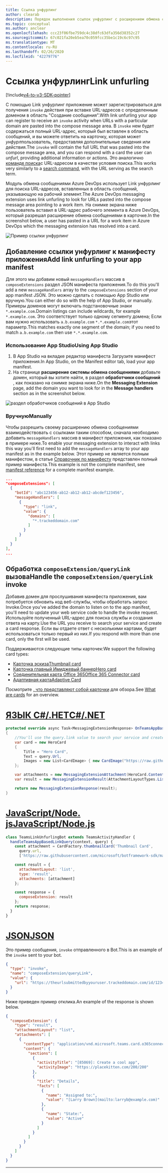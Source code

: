 ```yaml
---
title: Ссылка унфурлинг
author: clearab
description: Порядок выполнения ссылок унфурлинг с расширением обмена сообщениями в приложении Microsoft Teams.
ms.topic: conceptual
ms.author: anclear
ms.openlocfilehash: ccc23f06fbe759dc4c38dfc63dfa356d38352c27
ms.sourcegitcommit: 67c021fa20eb5ea70c059fcc35be1c19c6c97c95
ms.translationtype: MT
ms.contentlocale: ru-RU
ms.lasthandoff: 02/26/2020
ms.locfileid: "42279776"
---
```

# <a name="link-unfurling"></a><span data-ttu-id="8cc6a-103">Ссылка унфурлинг</span><span class="sxs-lookup"><span data-stu-id="8cc6a-103">Link unfurling</span></span>

[!include[v4-to-v3-SDK-pointer](~/includes/v4-to-v3-pointer-me.md)]

<span data-ttu-id="8cc6a-104">С помощью Link унфурлинг приложение может зарегистрироваться для получения `invoke` действия при вставке URL-адресов с определенным доменом в область "Создание сообщения".</span><span class="sxs-lookup"><span data-stu-id="8cc6a-104">With link unfurling your app can register to receive an `invoke` activity when URLs with a particular domain are pasted into the compose message area.</span></span> <span data-ttu-id="8cc6a-105">В `invoke` нем будет содержаться полный URL-адрес, который был вставлен в область сообщений, и вы можете ответить на карточку, которая может *унфурл*пользователь, предоставляя дополнительные сведения или действия.</span><span class="sxs-lookup"><span data-stu-id="8cc6a-105">The `invoke` will contain the full URL that was pasted into the compose message area, and you can respond with a card the user can *unfurl*, providing additional information or actions.</span></span> <span data-ttu-id="8cc6a-106">Это аналогично [команде поиска](~/messaging-extensions/how-to/search-commands/define-search-command.md)с URL-адресом в качестве условия поиска.</span><span class="sxs-lookup"><span data-stu-id="8cc6a-106">This works very similarly to a [search command](~/messaging-extensions/how-to/search-commands/define-search-command.md), with the URL serving as the search term.</span></span>

<span data-ttu-id="8cc6a-107">Модуль обмена сообщениями Azure DevOps использует Link унфурлинг для поиска URL-адресов, вставленных в область сообщений, указывающую на рабочий элемент.</span><span class="sxs-lookup"><span data-stu-id="8cc6a-107">The Azure DevOps messaging extension uses link unfurling to look for URLs pasted into the compose message area pointing to a work item.</span></span> <span data-ttu-id="8cc6a-108">На снимке экрана ниже пользователь вставил в URL-адрес рабочего элемента в Azure DevOps, который разрешал расширение обмена сообщениями в карточке.</span><span class="sxs-lookup"><span data-stu-id="8cc6a-108">In the screenshot below, a user has pasted in a URL for a work item in Azure DevOps which the messaging extension has resolved into a card.</span></span>

![Пример ссылки унфурлинг](~/assets/images/compose-extensions/messagingextensions_linkunfurling.png)

## <a name="add-link-unfurling-to-your-app-manifest"></a><span data-ttu-id="8cc6a-110">Добавление ссылки унфурлинг к манифесту приложения</span><span class="sxs-lookup"><span data-stu-id="8cc6a-110">Add link unfurling to your app manifest</span></span>

<span data-ttu-id="8cc6a-111">Для этого мы добавим новый `messageHandlers` массив в `composeExtensions` раздел JSON манифеста приложения.</span><span class="sxs-lookup"><span data-stu-id="8cc6a-111">To do this you'll add a new `messageHandlers` array to the `composeExtensions` section of your app manifest JSON.</span></span> <span data-ttu-id="8cc6a-112">Это можно сделать с помощью App Studio или вручную.</span><span class="sxs-lookup"><span data-stu-id="8cc6a-112">You can either do so with the help of App Studio, or manually.</span></span> <span data-ttu-id="8cc6a-113">Примеры доменов могут включать подстановочные знаки `*.example.com`.</span><span class="sxs-lookup"><span data-stu-id="8cc6a-113">Domain listings can include wildcards, for example `*.example.com`.</span></span> <span data-ttu-id="8cc6a-114">Это соответствует только одному сегменту домена; Если вам нужно использовать `a.b.example.com` `*.*.example.com`этот параметр.</span><span class="sxs-lookup"><span data-stu-id="8cc6a-114">This matches exactly one segment of the domain; if you need to match `a.b.example.com` then use `*.*.example.com`.</span></span>

### <a name="using-app-studio"></a><span data-ttu-id="8cc6a-115">Использование App Studio</span><span class="sxs-lookup"><span data-stu-id="8cc6a-115">Using App Studio</span></span>

1. <span data-ttu-id="8cc6a-116">В App Studio на вкладке редактор манифеста Загрузите манифест приложения.</span><span class="sxs-lookup"><span data-stu-id="8cc6a-116">In App Studio, on the Manifest editor tab, load your app manifest.</span></span>
1. <span data-ttu-id="8cc6a-117">На странице **расширение системы обмена сообщениями** добавьте домен, который вы хотите найти, в раздел **обработчики сообщений** , как показано на снимке экрана ниже.</span><span class="sxs-lookup"><span data-stu-id="8cc6a-117">On the **Messaging Extension** page, add the domain you want to look for in the **Message handlers** section as in the screenshot below.</span></span>

![раздел обработчиков сообщений в App Studio](~/assets/images/link-unfurling.png)

### <a name="manually"></a><span data-ttu-id="8cc6a-119">Вручную</span><span class="sxs-lookup"><span data-stu-id="8cc6a-119">Manually</span></span>

<span data-ttu-id="8cc6a-120">Чтобы разрешить своему расширению обмена сообщениями взаимодействовать с ссылками таким способом, сначала необходимо добавить `messageHandlers` массив в манифест приложения, как показано в примере ниже.</span><span class="sxs-lookup"><span data-stu-id="8cc6a-120">To enable your messaging extension to interact with links this way you'll first need to add the `messageHandlers` array to your app manifest as in the example below.</span></span> <span data-ttu-id="8cc6a-121">Этот пример не является полным манифестом, в статье [Справочник по манифесту](~/resources/schema/manifest-schema.md) представлен полный пример манифеста.</span><span class="sxs-lookup"><span data-stu-id="8cc6a-121">This example is not the complete manifest, see [manifest reference](~/resources/schema/manifest-schema.md) for a complete manifest example.</span></span>

```json
...
"composeExtensions": [
  {
    "botId": "abc123456-ab12-ab12-ab12-abcdef123456",
    "messageHandlers": [
      {
        "type": "link",
        "value": {
          "domains": [
            "*.trackeddomain.com"
          ]
        }
      }
    ]
  }
],
...
```

## <a name="handle-the-composeextensionquerylink-invoke"></a><span data-ttu-id="8cc6a-122">Обработка `composeExtension/queryLink` вызова</span><span class="sxs-lookup"><span data-stu-id="8cc6a-122">Handle the `composeExtension/queryLink` invoke</span></span>

<span data-ttu-id="8cc6a-123">Добавив домен для прослушивания манифеста приложения, вам потребуется обновить код веб-службы, чтобы обработать запрос Invoke.</span><span class="sxs-lookup"><span data-stu-id="8cc6a-123">Once you've added the domain to listen on to the app manifest, you'll need to update your web service code to handle the invoke request.</span></span> <span data-ttu-id="8cc6a-124">Используйте полученный URL-адрес для поиска службы и создания ответа на карту.</span><span class="sxs-lookup"><span data-stu-id="8cc6a-124">Use the URL you receive to search your service and create a card response.</span></span> <span data-ttu-id="8cc6a-125">Если вы отдаете ответ с несколькими картами, будет использоваться только первый из них.</span><span class="sxs-lookup"><span data-stu-id="8cc6a-125">If you respond with more than one card, only the first will be used.</span></span>

<span data-ttu-id="8cc6a-126">Поддерживаются следующие типы карточек:</span><span class="sxs-lookup"><span data-stu-id="8cc6a-126">We support the following card types:</span></span>

* [<span data-ttu-id="8cc6a-127">Карточка эскиза</span><span class="sxs-lookup"><span data-stu-id="8cc6a-127">Thumbnail card</span></span>](~/task-modules-and-cards/cards/cards-reference.md#thumbnail-card)
* [<span data-ttu-id="8cc6a-128">Карточка главный Имиджевый баннер</span><span class="sxs-lookup"><span data-stu-id="8cc6a-128">Hero card</span></span>](~/task-modules-and-cards/cards/cards-reference.md#hero-card)
* [<span data-ttu-id="8cc6a-129">Соединительная карта Office 365</span><span class="sxs-lookup"><span data-stu-id="8cc6a-129">Office 365 Connector card</span></span>](~/task-modules-and-cards/cards/cards-reference.md#office-365-connector-card)
* [<span data-ttu-id="8cc6a-130">Адаптивная карта</span><span class="sxs-lookup"><span data-stu-id="8cc6a-130">Adaptive Card</span></span>](~/task-modules-and-cards/cards/cards-reference.md#adaptive-card)

<span data-ttu-id="8cc6a-131">Посмотрите [, что представляют собой карточки](~/task-modules-and-cards/what-are-cards.md) для обзора.</span><span class="sxs-lookup"><span data-stu-id="8cc6a-131">See [What are cards](~/task-modules-and-cards/what-are-cards.md) for an overview.</span></span>

# <a name="cnet"></a>[<span data-ttu-id="8cc6a-132">ЯЗЫК C#/.НЕТ</span><span class="sxs-lookup"><span data-stu-id="8cc6a-132">C#/.NET</span></span>](#tab/dotnet)

```csharp
protected override async Task<MessagingExtensionResponse> OnTeamsAppBasedLinkQueryAsync(ITurnContext<IInvokeActivity> turnContext, AppBasedLinkQuery query, CancellationToken cancellationToken)
{
    //You'll use the query.link value to search your service and create a card response
    var card = new HeroCard
    {
        Title = "Hero Card",
        Text = query.Url,
        Images = new List<CardImage> { new CardImage("https://raw.githubusercontent.com/microsoft/botframework-sdk/master/icon.png") },
    };

    var attachments = new MessagingExtensionAttachment(HeroCard.ContentType, null, card);
    var result = new MessagingExtensionResult(AttachmentLayoutTypes.List, "result", new[] { attachments }, null, "test unfurl");

    return new MessagingExtensionResponse(result);
}
```

# <a name="javascriptnodejs"></a>[<span data-ttu-id="8cc6a-133">JavaScript/Node. js</span><span class="sxs-lookup"><span data-stu-id="8cc6a-133">JavaScript/Node.js</span></span>](#tab/javascript)

```javascript
class TeamsLinkUnfurlingBot extends TeamsActivityHandler {
  handleTeamsAppBasedLinkQuery(context, query) {
    const attachment = CardFactory.thumbnailCard('Thumbnail Card',
      query.url,
      ['https://raw.githubusercontent.com/microsoft/botframework-sdk/master/icon.png']);

    const result = {
      attachmentLayout: 'list',
      type: 'result',
      attachments: [attachment]
    };

    const response = {
      composeExtension: result
    };
    return response;
  }
}
```

# <a name="json"></a>[<span data-ttu-id="8cc6a-134">JSON</span><span class="sxs-lookup"><span data-stu-id="8cc6a-134">JSON</span></span>](#tab/json)

<span data-ttu-id="8cc6a-135">Это пример сообщения, `invoke` отправленного в Bot.</span><span class="sxs-lookup"><span data-stu-id="8cc6a-135">This is an example of the `invoke` sent to your bot.</span></span>

```json
{
  "type": "invoke",
  "name": "composeExtension/queryLink",
  "value": {
    "url": "https://theurlsubmittedbyyouruser.trackeddomain.com/id/1234"
  }
}
```

<span data-ttu-id="8cc6a-136">Ниже приведен пример отклика.</span><span class="sxs-lookup"><span data-stu-id="8cc6a-136">An example of the response is shown below.</span></span>

```json
{
  "composeExtension": {
    "type": "result",
    "attachmentLayout": "list",
    "attachments": [
      {
        "contentType": "application/vnd.microsoft.teams.card.o365connector",
        "content": {
          "sections": [
            {
              "activityTitle": "[85069]: Create a cool app",
              "activityImage": "https://placekitten.com/200/200"
            },
            {
              "title": "Details",
              "facts": [
                {
                  "name": "Assigned to:",
                  "value": "[Larry Brown](mailto:larryb@example.com)"
                },
                {
                  "name": "State:",
                  "value": "Active"
                }
              ]
            }
          ]
        }
      }
    ]
  }
}
```

* * *
